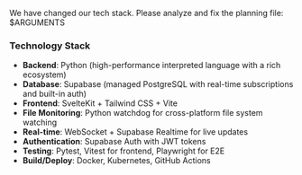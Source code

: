 We have changed our tech stack. Please analyze and fix the planning file:  $ARGUMENTS

### Technology Stack
- **Backend**: Python (high-performance interpreted language with a rich ecosystem)
- **Database**: Supabase (managed PostgreSQL with real-time subscriptions and built-in auth)
- **Frontend**: SvelteKit + Tailwind CSS + Vite
- **File Monitoring**: Python watchdog for cross-platform file system watching
- **Real-time**: WebSocket + Supabase Realtime for live updates
- **Authentication**: Supabase Auth with JWT tokens
- **Testing**: Pytest, Vitest for frontend, Playwright for E2E
- **Build/Deploy**: Docker, Kubernetes, GitHub Actions